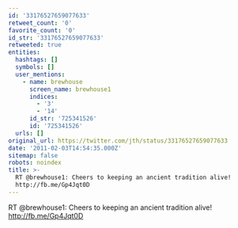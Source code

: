 ```yaml
---
id: '33176527659077633'
retweet_count: '0'
favorite_count: '0'
id_str: '33176527659077633'
retweeted: true
entities:
  hashtags: []
  symbols: []
  user_mentions:
    - name: brewhouse
      screen_name: brewhouse1
      indices:
        - '3'
        - '14'
      id_str: '725341526'
      id: '725341526'
  urls: []
original_url: https://twitter.com/jth/status/33176527659077633
date: '2011-02-03T14:54:35.000Z'
sitemap: false
robots: noindex
title: >-
  RT @brewhouse1: Cheers to keeping an ancient tradition alive!
  http://fb.me/Gp4Jqt0D
---
```


RT @brewhouse1: Cheers to keeping an ancient tradition alive! http://fb.me/Gp4Jqt0D